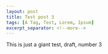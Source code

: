 ```yaml
---
layout: post
title: Test post 3
tags: [A Tag, Test, Lorem, Ipsum]
excerpt_separator: <!--more-->
---
```


This is just a giant test, draft, number 3


<!--more-->


